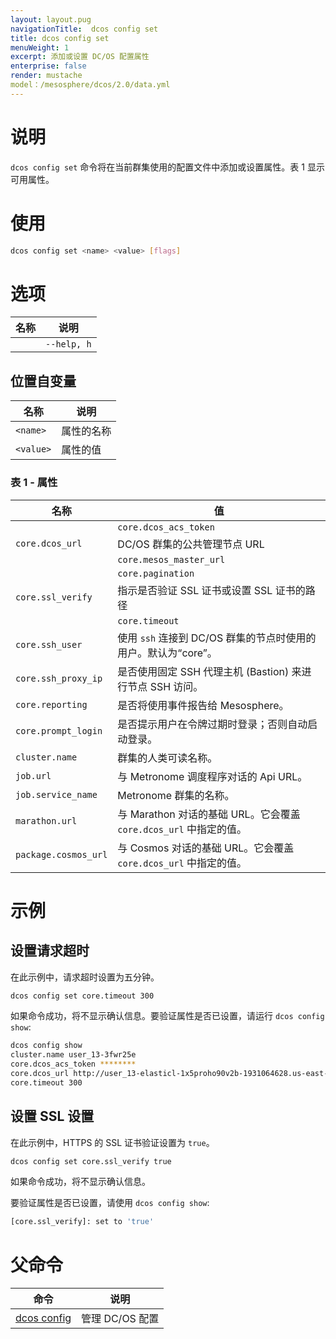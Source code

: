 ```yaml
---
layout: layout.pug
navigationTitle:  dcos config set
title: dcos config set
menuWeight: 1
excerpt: 添加或设置 DC/OS 配置属性
enterprise: false
render: mustache
model：/mesosphere/dcos/2.0/data.yml
---
```


# 说明

`dcos config set` 命令将在当前群集使用的配置文件中添加或设置属性。表 1 显示可用属性。

# 使用

```bash
dcos config set <name> <value> [flags]
```
# 选项

| 名称 | 说明 |
|---------|-------------|
| | `--help, h` | 显示使用情况。|

## 位置自变量

| 名称 | 说明 |
|---------|-------------|
| `<name>` | 属性的名称 |
| `<value>` | 属性的值 |

### 表 1 - 属性


| 名称 | 值 |
|-----------------------|------------------------------------------------|
| | `core.dcos_acs_token` | DC/OS 认证令牌。当您使用 `dcos auth login` 登录 DC/OS CLI  时，它将认证令牌值存储在本地。有关详细信息，请参阅 [IAM API](/mesosphere/dcos/2.0/security/oss/iam-api/)。|
| `core.dcos_url` | DC/OS 群集的公共管理节点 URL|
| | `core.mesos_master_url` | Mesos 管理节点 URL。默认为 `core.dcos_url`|
| | `core.pagination` | 指示是否标页号输出。默认为 true。|
| `core.ssl_verify` | 指示是否验证 SSL 证书或设置 SSL 证书的路径|
| | `core.timeout` | 请求超时（秒），最小值为 1 秒。默认为 3 分钟。|
| `core.ssh_user` | 使用 `ssh` 连接到 DC/OS 群集的节点时使用的用户。默认为“core”。 |
| `core.ssh_proxy_ip`  | 是否使用固定 SSH 代理主机 (Bastion) 来进行节点 SSH 访问。 |
| `core.reporting` | 是否将使用事件报告给 Mesosphere。 |
| `core.prompt_login` | 是否提示用户在令牌过期时登录；否则自动启动登录。 |
| `cluster.name`   | 群集的人类可读名称。 |
| `job.url`   | 与 Metronome 调度程序对话的 Api URL。 |
| `job.service_name`   | Metronome 群集的名称。 |
| `marathon.url`   | 与 Marathon 对话的基础 URL。它会覆盖 `core.dcos_url` 中指定的值。 |
| `package.cosmos_url` | 与 Cosmos 对话的基础 URL。它会覆盖 `core.dcos_url` 中指定的值。 |


# 示例

## 设置请求超时

在此示例中，请求超时设置为五分钟。

```bash
dcos config set core.timeout 300
```
如果命令成功，将不显示确认信息。要验证属性是否已设置，请运行 `dcos config show`:


```bash
dcos config show
cluster.name user_13-3fwr25e
core.dcos_acs_token ********
core.dcos_url http://user_13-elasticl-1x5proho90v2b-1931064628.us-east-1.elb.amazonaws.com
core.timeout 300
```

## 设置 SSL 设置

在此示例中，HTTPS 的 SSL 证书验证设置为 `true`。

```bash
dcos config set core.ssl_verify true
```
如果命令成功，将不显示确认信息。

要验证属性是否已设置，请使用 `dcos config show`:

```bash
[core.ssl_verify]: set to 'true'
```


# 父命令

| 命令 | 说明 |
|---------|-------------|
|[dcos config](/mesosphere/dcos/2.0/cli/command-reference/dcos-config/) | 管理 DC/OS 配置 |
